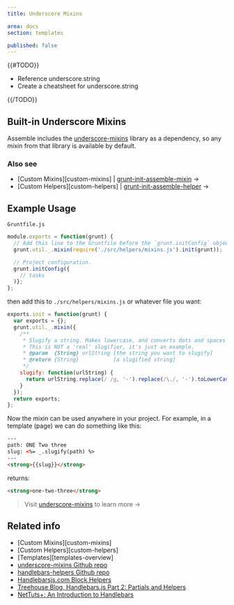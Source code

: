 ```yaml
---
title: Underscore Mixins

area: docs
section: templates

published: false
---
```


{{#TODO}}

* Reference underscore.string
* Create a cheatsheet for underscore.string

{{/TODO}}


## Built-in Underscore Mixins

Assemble includes the [underscore-mixins][underscore-mixins] library as a dependency, so any mixin from that library is available by default.

### Also see
* [Custom Mixins][custom-mixins] | [grunt-init-assemble-mixin](https://github.com/assemble/grunt-init-assemble-mixin) →
* [Custom Helpers][custom-helpers] | [grunt-init-assemble-helper](https://github.com/assemble/grunt-init-assemble-helper) →


## Example Usage

`Gruntfile.js`

```js
module.exports = function(grunt) {
  // Add this line to the Gruntfile before the `grunt.initConfig` object
  grunt.util._.mixin(require('./src/helpers/mixins.js').init(grunt));

  // Project configuration.
  grunt.initConfig({
    // tasks
  )};
};
```

then add this to `./src/helpers/mixins.js` or whatever file you want:

```js
exports.init = function(grunt) {
  var exports = {};
  grunt.util._.mixin({
    /**
     * Slugify a string. Makes lowercase, and converts dots and spaces to dashes.
     * This is NOT a 'real' slugifier, it's just an example.
     * @param  {String} urlString [the string you want to slugify]
     * @return {String}           [a slugified string]
     */
    slugify: function(urlString) {
      return urlString.replace(/ /g, '-').replace(/\./, '-').toLowerCase();
    }
  });
  return exports;
};
```

Now the mixin can be used anywhere in your project. For example, in a template (page) we can do something like this:

```html
---
path: ONE Two three
slug: <%= _.slugify(path) %>
---
<strong>{{slug}}</strong>
```

returns:

```html
<strong>one-two-three</strong>
```


> Visit [underscore-mixins][underscore-mixins] to learn more →


## Related info

* [Custom Mixins][custom-mixins]
* [Custom Helpers][custom-helpers]
* [Templates][templates-overview]
* [underscore-mixins Github repo][underscore-mixins]
* [handlebars-helpers Github repo][handlebars-helpers]
* [Handlebarsjs.com Block Helpers](http://handlebarsjs.com/block_helpers.html "Block Helpers")
* [Treehouse Blog, Handlebars.js Part 2: Partials and Helpers](http://blog.teamtreehouse.com/handlebars-js-part-2-partials-and-helpers)
* [NetTuts+: An Introduction to Handlebars](http://net.tutsplus.com/tutorials/javascript-ajax/introduction-to-handlebars/)

[underscore-mixins]: http://github.com/assemble/underscore-mixins "Extensive collection of Underscore/Lo-Dash mixins"
[handlebars-helpers]: http://github.com/assemble/handlebars-helpers "Extensive collection of Handlebars helpers"

